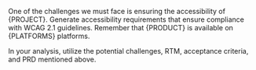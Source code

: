 One of the challenges we must face is ensuring the accessibility of {PROJECT}. Generate accessibility requirements that ensure compliance with WCAG 2.1 guidelines. Remember that {PRODUCT} is available on {PLATFORMS} platforms.

In your analysis, utilize the potential challenges, RTM, acceptance criteria, and PRD mentioned above.
